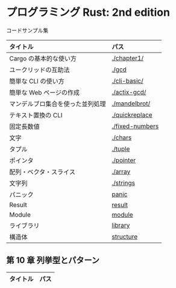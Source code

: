 # プログラミング Rust: 2nd edition

コードサンプル集

| タイトル                         | パス                              |
| :------------------------------- | :-------------------------------- |
| Cargo の基本的な使い方           | [./chapter1/](./chapter1)         |
| ユークリッドの互助法             | [./gcd](./gcd)                    |
| 簡単な CLI の使い方              | [./cli-basic/](./cli-basic)       |
| 簡単な Web ページの作成          | [./actix-gcd/](./actix-gcd)       |
| マンデルブロ集合を使った並列処理 | [./mandelbrot/](./mandelbrot)     |
| テキスト置換の CLI               | [./quickreplace](./quickreplace)  |
| 固定長数値                       | [./fixed-numbers](./fixed-number) |
| 文字                             | [./chars](./chars)                |
| タプル                           | [./tuple](./tuple)                |
| ポインタ                         | [./pointer](./pointer)            |
| 配列・ベクタ・スライス           | [./array](./array)                |
| 文字列                           | [./strings](./strings)            |
| パニック                         | [panic](./panic)                  |
| Result                           | [result](./result)                |
| Module                           | [module](./module)                |
| ライブラリ                       | [library](./library)              |
| 構造体                           | [structure](./structure)          |

## 第 10 章 列挙型とパターン

| タイトル | パス |
| :------- | :--- |
